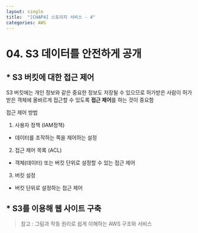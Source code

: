 ```yaml
---
layout: single
title:  "[CHAP4] 스토리지 서비스 - 4"
categories: AWS
---
```


# 04. S3 데이터를 안전하게 공개

## * S3 버킷에 대한 접근 제어

S3 버킷에는 개인 정보와 같은 중요한 정보도 저장될 수 있으므로 허가받은 사람이 허가받은 객체에 올바르게 접근할 수 있도록 **접근 제어**를 하는 것이 중요함  

접근 제어 방법
1. 사용자 정책 (IAM정책)
  - 데이터를 조작하는 쪽을 제어하는 설정

2. 접근 제어 목록 (ACL)
  - 객체(데이터) 또는 버킷 단위로 설정할 수 있는 접근 제어

3. 버킷 설정
  - 버킷 단위로 설정하는 접근 제어


## * S3를 이용해 웹 사이트 구축


> 참고 : 그림과 작동 원리로 쉽게 이해하는 AWS 구조와 서비스